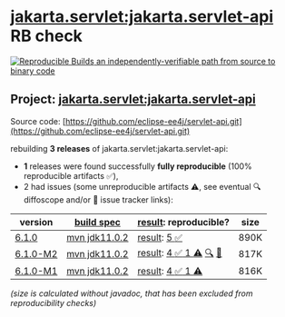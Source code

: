 [jakarta.servlet:jakarta.servlet-api](https://central.sonatype.com/artifact/jakarta.servlet/jakarta.servlet-api/versions) RB check
=======

[![Reproducible Builds](https://reproducible-builds.org/images/logos/rb.svg) an independently-verifiable path from source to binary code](https://reproducible-builds.org/)

## Project: [jakarta.servlet:jakarta.servlet-api](https://central.sonatype.com/artifact/jakarta.servlet/jakarta.servlet-api/versions)

Source code: [https://github.com/eclipse-ee4j/servlet-api.git](https://github.com/eclipse-ee4j/servlet-api.git)

rebuilding **3 releases** of jakarta.servlet:jakarta.servlet-api:
- **1** releases were found successfully **fully reproducible** (100% reproducible artifacts :white_check_mark:),
- 2 had issues (some unreproducible artifacts :warning:, see eventual :mag: diffoscope and/or :memo: issue tracker links):

| version | [build spec](/BUILDSPEC.md) | [result](https://reproducible-builds.org/docs/jvm/): reproducible? | size |
| -- | --------- | ------ | -- |
| [6.1.0](https://central.sonatype.com/artifact/jakarta.servlet/jakarta.servlet-api/6.1.0/pom) | [mvn jdk11.0.2](jakarta.servlet-api-6.1.0.buildspec) | [result](jakarta.servlet-api-6.1.0.buildinfo): [5 :white_check_mark: ](jakarta.servlet-api-6.1.0.buildcompare) | 890K |
| [6.1.0-M2](https://central.sonatype.com/artifact/jakarta.servlet/jakarta.servlet-api/6.1.0-M2/pom) | [mvn jdk11.0.2](jakarta.servlet-api-6.1.0-M2.buildspec) | [result](jakarta.servlet-api-6.1.0-M2.buildinfo): [4 :white_check_mark:  1 :warning:](jakarta.servlet-api-6.1.0-M2.buildcompare) [:mag:](jakarta.servlet-api-6.1.0-M2.diffoscope) [:memo:](https://github.com/jakartaee/servlet/issues/578) | 817K |
| [6.1.0-M1](https://central.sonatype.com/artifact/jakarta.servlet/jakarta.servlet-api/6.1.0-M1/pom) | [mvn jdk11.0.2](jakarta.servlet-api-6.1.0-M1.buildspec) | [result](jakarta.servlet-api-6.1.0-M1.buildinfo): [4 :white_check_mark:  1 :warning:](jakarta.servlet-api-6.1.0-M1.buildcompare) | 816K |

<i>(size is calculated without javadoc, that has been excluded from reproducibility checks)</i>
